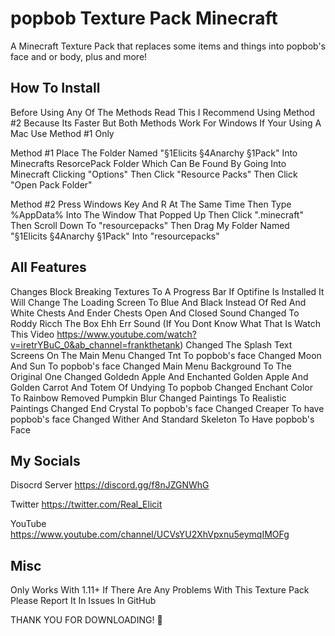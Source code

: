 # popbob Texture Pack Minecraft
 A Minecraft Texture Pack that replaces some items and things into popbob's face and or body, plus and more!

How To Install
----------------------------------------------------------------------------------------------------------------------------------------------------------------------------------------
Before Using Any Of The Methods Read This
I Recommend Using Method #2 Because Its Faster But Both Methods Work For Windows If Your Using A Mac Use Method #1 Only

Method #1
Place The Folder Named "§1Elicits §4Anarchy §1Pack" Into Minecrafts ResorcePack Folder Which Can Be Found By Going Into Minecraft Clicking "Options" Then Click "Resource Packs" Then Click "Open Pack Folder"

Method #2
Press Windows Key And R At The Same Time Then Type %AppData% Into The Window That Popped Up Then Click ".minecraft" Then Scroll Down To "resourcepacks" Then Drag My Folder Named "§1Elicits §4Anarchy §1Pack" Into "resourcepacks"

All Features
----------------------------------------------------------------------------------------------------------------------------------------------------------------------------------------
Changes Block Breaking Textures To A Progress Bar
If Optifine Is Installed It Will Change The Loading Screen To Blue And Black Instead Of Red And White
Chests And Ender Chests Open And Closed Sound Changed To Roddy Ricch The Box Ehh Err Sound (If You Dont Know What That Is Watch This Video https://www.youtube.com/watch?v=iretrYBuC_0&ab_channel=frankthetank)
Changed The Splash Text Screens On The Main Menu
Changed Tnt To popbob's face
Changed Moon And Sun To popbob's face
Changed Main Menu Background To The Original One
Changed Goldedn Apple And Enchanted Golden Apple And Golden Carrot And Totem Of Undying To popbob
Changed Enchant Color To Rainbow
Removed Pumpkin Blur
Changed Paintings To Realistic Paintings
Changed End Crystal To popbob's face
Changed Creaper To have popbob's face
Changed Wither And Standard Skeleton To Have popbob's Face

My Socials
----------------------------------------------------------------------------------------------------------------------------------------------------------------------------------------
Disocrd Server
https://discord.gg/f8nJZGNWhG

Twitter
https://twitter.com/Real_Elicit

YouTube
https://www.youtube.com/channel/UCVsYU2XhVpxnu5eymqIMOFg

Misc
----------------------------------------------------------------------------------------------------------------------------------------------------------------------------------------
Only Works With 1.11+
If There Are Any Problems With This Texture Pack Please Report It In Issues In GitHub

THANK YOU FOR DOWNLOADING! 🙂